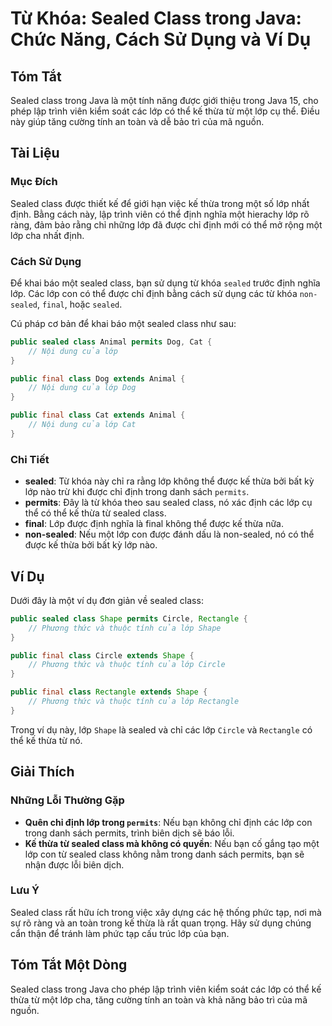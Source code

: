 <!--
Meta Description: # Từ Khóa: Sealed Class trong Java: Chức Năng, Cách Sử Dụng và Ví Dụ ## Tóm Tắt Sealed class trong Java là một tính năng được giới thiệu trong Java 15...
Meta Keywords: lớp, sealed, class, trong, một
-->

# Từ Khóa: Sealed Class trong Java: Chức Năng, Cách Sử Dụng và Ví Dụ

## Tóm Tắt
Sealed class trong Java là một tính năng được giới thiệu trong Java 15, cho phép lập trình viên kiểm soát các lớp có thể kế thừa từ một lớp cụ thể. Điều này giúp tăng cường tính an toàn và dễ bảo trì của mã nguồn.

## Tài Liệu
### Mục Đích
Sealed class được thiết kế để giới hạn việc kế thừa trong một số lớp nhất định. Bằng cách này, lập trình viên có thể định nghĩa một hierachy lớp rõ ràng, đảm bảo rằng chỉ những lớp đã được chỉ định mới có thể mở rộng một lớp cha nhất định.

### Cách Sử Dụng
Để khai báo một sealed class, bạn sử dụng từ khóa `sealed` trước định nghĩa lớp. Các lớp con có thể được chỉ định bằng cách sử dụng các từ khóa `non-sealed`, `final`, hoặc `sealed`.

Cú pháp cơ bản để khai báo một sealed class như sau:

```java
public sealed class Animal permits Dog, Cat {
    // Nội dung của lớp
}

public final class Dog extends Animal {
    // Nội dung của lớp Dog
}

public final class Cat extends Animal {
    // Nội dung của lớp Cat
}
```

### Chi Tiết
- **sealed**: Từ khóa này chỉ ra rằng lớp không thể được kế thừa bởi bất kỳ lớp nào trừ khi được chỉ định trong danh sách `permits`.
- **permits**: Đây là từ khóa theo sau sealed class, nó xác định các lớp cụ thể có thể kế thừa từ sealed class.
- **final**: Lớp được định nghĩa là final không thể được kế thừa nữa.
- **non-sealed**: Nếu một lớp con được đánh dấu là non-sealed, nó có thể được kế thừa bởi bất kỳ lớp nào.

## Ví Dụ
Dưới đây là một ví dụ đơn giản về sealed class:

```java
public sealed class Shape permits Circle, Rectangle {
    // Phương thức và thuộc tính của lớp Shape
}

public final class Circle extends Shape {
    // Phương thức và thuộc tính của lớp Circle
}

public final class Rectangle extends Shape {
    // Phương thức và thuộc tính của lớp Rectangle
}
```

Trong ví dụ này, lớp `Shape` là sealed và chỉ các lớp `Circle` và `Rectangle` có thể kế thừa từ nó.

## Giải Thích
### Những Lỗi Thường Gặp
- **Quên chỉ định lớp trong `permits`**: Nếu bạn không chỉ định các lớp con trong danh sách permits, trình biên dịch sẽ báo lỗi.
- **Kế thừa từ sealed class mà không có quyền**: Nếu bạn cố gắng tạo một lớp con từ sealed class không nằm trong danh sách permits, bạn sẽ nhận được lỗi biên dịch.

### Lưu Ý
Sealed class rất hữu ích trong việc xây dựng các hệ thống phức tạp, nơi mà sự rõ ràng và an toàn trong kế thừa là rất quan trọng. Hãy sử dụng chúng cẩn thận để tránh làm phức tạp cấu trúc lớp của bạn.

## Tóm Tắt Một Dòng
Sealed class trong Java cho phép lập trình viên kiểm soát các lớp có thể kế thừa từ một lớp cha, tăng cường tính an toàn và khả năng bảo trì của mã nguồn.